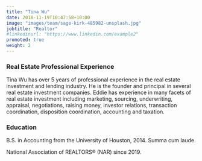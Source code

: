 ```yaml
---
title: "Tina Wu"
date: 2018-11-19T10:47:58+10:00
image: "images/team/sage-kirk-485982-unsplash.jpg"
jobtitle: "Realtor"
#linkedinurl: "https://www.linkedin.com/example2"
promoted: true
weight: 2
---
```


### Real Estate Professional Experience
Tina Wu has over 5 years of professional experience in the real estate investment and lending industry. He is the founder and principal in several real estate investment companies. Eddie has experience in many facets of real estate investment including marketing, sourcing, underwriting, appraisal, negotiations, raising money, investor relations, transaction coordination, disposition coordination, accounting and taxation.

### Education
B.S. in Accounting from the University of Houston, 2014. Summa cum laude.

National Association of REALTORS® (NAR) since 2019.